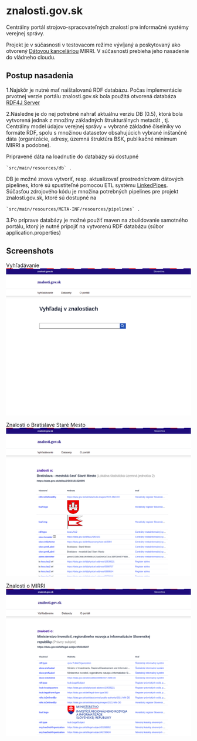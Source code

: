 # znalosti.gov.sk

Centrálny portál strojovo-spracovateľných znalostí pre informačné systémy verejnej správy.


Projekt je v súčasnosti v testovacom režime vývíjaný a poskytovaný ako otvorený [Dátovou kanceláriou](https://datalab.digital) MIRRI. V súčasnosti prebieha jeho nasadenie do vládneho cloudu.

## Postup nasadenia 

1.Najskôr je nutné mať naištalovanú RDF databázu. Počas implementácie prvotnej verzie portálu znalosti.gov.sk bola použitá otvorená databáza [RDF4J Server](https://rdf4j.org/documentation/tools/server-workbench/)

2.Následne je do nej potrebné nahrať aktuálnu verziu DB (0.5), ktorá bola vytvorená jednak z množiny základných štrukturálnych metadát , tj. Centrálny model údajov verejnej správy + vybrané základné číselníky vo formáte RDF, spolu s množinou datasetov obsahujúcich vybrané inštančné dáta (organizácie, adresy, územná štruktúra BSK, publikačné minimum MIRRI a podobne).  

   Pripravené dáta na loadnutie do databázy sú dostupné

 	`src/main/resources/db` .

   DB je možné znova vytvoriť, resp. aktualizovať prostredníctvom dátových pipelines, ktoré sú spustiteľné pomocou ETL systému [LinkedPipes](https://etl.linkedpipes.com/). Súčasťou zdrojového kódu je množina potrebných pipelines pre projekt znalosti.gov.sk, ktoré sú dostupné na

    `src/main/resources/META-INF/resources/pipelines` .


3.Po príprave databázy je možné použiť maven na zbuildovanie samotného portálu, ktorý je nutné pripojiť na vytvorenú RDF databázu (súbor application.properties)

## Screenshots

Vyhľadávanie
![alt text](src/main/resources/META-INF/resources/screenshots/znalosti.gov.sk-vyhladavanie.png)

Znalosti o Bratislave Staré Mesto
![alt text](src/main/resources/META-INF/resources/screenshots/znalosti.gov.sk-o-ba-stare-mesto.png)

Znalosti o MIRRI
![alt text](src/main/resources/META-INF/resources/screenshots/znalosti.gov.sk-o-mirri.png)